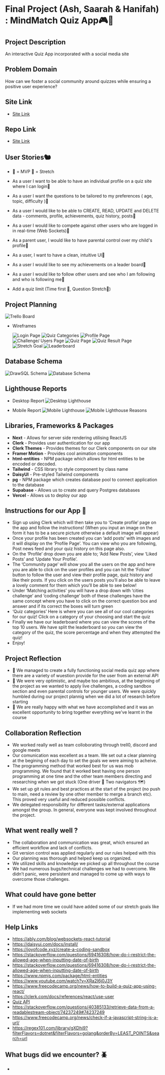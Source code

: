 # **Final Project (Ash, Saarah & Hanifah) : MindMatch Quiz App🎮🧠**

## Project Description

An interactive Quiz App incorporated with a social media site

## Problem Domain

How can we foster a social community around quizzes while ensuring a positive user experience?

## Site Link

- [Site Link](https://mind-match-virid.vercel.app/)

## Repo Link

- [Site Link](https://github.com/AAyinkx/Final-Project)

## User Stories🐿️

- 🎯 = MVP 🏹 = Stretch

- As a user I want to be able to have an individual profile on a quiz site where I can login🎯
- As a user I want the questions to be tailored to my preferences ( age, topic, difficulty )🏹
- As a user I would like to be able to CREATE, READ, UPDATE and DELETE data - comments, profile, achievements, quiz history, posts🎯
- As a user I would like to compete against other users who are logged in in real-time (Web Sockets)🏹
- As a parent user, I would like to have parental control over my child's profile🏹
- As a user, I want to have a clean, intuitive UI🎯
- As a user I would like to see my achievements on a leader board🏹
- As a user I would like to follow other users and see who I am following and who is following me🏹
- Add a quiz limit (Time first 🎯, Question Stretch🏹)

## Project Planning

![Trello Board](https://trello.com/b/rTJDbrKn/final-project-%F0%9F%A5%B3%F0%9F%8E%86)

- Wireframes

  ![Login Page](<public/final_project 1.png>)
  ![Quiz Categories](<public/final_project 2.png>)
  ![Profile Page](<public/final_project 3.png>)
  ![Challenge/ Users Page](<public/final_project 4.png>)
  ![Quiz Page](<public/final_project 5.png>)
  ![Quiz Result Page](<public/final_project 6.png>)
  ![Stretch Goal](<public/final_project 7.png>)
  ![Leaderboard](<public/final_project 8.png>)

## Database Schema

![DrawSQL Schema](<public/DrawSQL Schema.png>)
![Database Schema](<public/Database Schema.png>)

## Lighthouse Reports

- Desktop Report
  ![Desktop Lighthouse](<public/LightHouse Desktop.png>)

- Mobile Report
  ![Mobile Lighthouse](<public/LightHouse Mobile.png>)
  ![Mobile Lighthouse Reasons](<public/LightHouse Mobile Reasons.png>)

## Libraries, Frameworks & Packages

- **Next** - Allows for server side rendering utilising ReactJS
- **Clerk** - Provides user authentication for our app
- **Clerk Themes** - Provides themes for our Clerk components on our site
- **Framer Motion** - Provides cool animation components
- **html-entities** - NPM package which allows for html entities to be encoded or decoded.
- **Tailwind** - CSS library to style component by class name
- **DaisyUI** - Pre-styled Tailwind components
- **pg** - NPM package which creates database pool to connect application to the database
- **Supabase** - Allows us to create and query Postgres databases
- **Vercel** - Allows us to deploy our app

## Instructions for our App 📝

- Sign up using Clerk which will then take you to ‘Create profile’ page on the app and follow the instructions! (When you input an image on the form it has to be a secure picture otherwise a default image will appear)
- Once your profile has been created you can ‘add posts’ with images and it will display on the ‘Profile Page’. You can view who you are following, Post news feed and your quiz history on this page also.
- On the ‘Profile’ drop down you are able to; ‘Add New Posts’, view ‘Liked Posts’ and ‘Update Your Profile’.
- The ‘Community page’ will show you all the users on the app and here you are able to click on the user profiles and you can hit the ‘Follow’ button to follow the user and view their profile page, quiz history and like their posts. If you click on the users posts you’ll also be able to leave a lovely comment for them which you’ll be able to see below!
- Under ‘Matching activities’ you will have a drop down with ‘cities challenge’ and ‘coding challenge’ both of these challenges have the same concept where you have to click on the correct question box and answer and if its correct the boxes will turn green
- ‘Quiz categories’ Here is where you can see all of our cool categories for our quiz! Click on a category of your choosing and start the quiz
- Finally we have our leaderboard where you can view the scores of the top 10 users. We have split the leaderboard so you can view the category of the quiz, the score percentage and when they attempted the quiz!
- Enjoy!

## Project Reflection

- 🎯 We managed to create a fully functioning social media quiz app where there are a variety of wuestion provide for the user from an external API
- 💭 We were very optimistic, and maybe too ambitious, at the beginning of the project as we wanted to apply live challenges, a coding sandbox section and even parental controls for younger users. We were quickly humbled during our project plannig when we did a lot of research before starting
- 💭 We are really happy with what we have accomplished and it was an excellent opportunity to bring together everything we've learnt in the course

## Collaboration Reflection

- We worked really well as team colloborating through trell0, discord and google meets
- Our comunication was excellent as a team. We set out a clear planning at the begining of each day to set the goals we were aiming to acheive.
- The programming method that worked best for us was mob programming. We found that it worked best having one person programming at one time and the other team members directing and researching when we got stuck (One driver 🚗 Two navigators 🗺️)
- We set up git rules and best practices at the start of the project (no push to main, need a review by one other member to merge a branch etc). This proved very useful and reduced possible conflicts.
- We delegated responsibility for different tasks/external applications amongst the group. In general, everyone was kept involved throughout the project.

## What went really well ?

- The collaboration and communication was great, which ensured an efficient workflow and lack of conflicts.
- Git version control was applied regularly and our rules helped with this
- Our planning was thorough and helped keep us organized.
- We utilized skills and knowledge we picked up all throughout the course
- We had numerous bugs/technical challenges we had to overcome. We didn’t panic, were persistent and managed to come up with ways to overcome those challenges.

## What could have gone better

- If we had more time we could have added some of our stretch goals like implementing web sockets

## Help Links

- https://ably.com/blog/websockets-react-tutorial
- https://daisyui.com/docs/install/
- https://joyofcode.xyz/create-a-coding-sandbox
- https://stackoverflow.com/questions/69416308/how-do-i-restrict-the-allowed-age-when-inputting-date-of-birth
- https://stackoverflow.com/questions/69416308/how-do-i-restrict-the-allowed-age-when-inputting-date-of-birth
- https://www.npmjs.com/package/html-entities
- https://www.youtube.com/watch?v=XRa2I6j0J3Y
- https://www.freecodecamp.org/news/how-to-build-a-quiz-app-using-react/
- https://clerk.com/docs/references/react/use-user
- [Quiz API](https://opentdb.com/)
- https://stackoverflow.com/questions/40385133/retrieve-data-from-a-readablestream-object/74237249#74237249
- https://www.freecodecamp.org/news/check-if-a-javascript-string-is-a-url/
- https://regex101.com/library/gXDhi9?filterFlavors=dotnet&filterFlavors=golang&orderBy=LEAST_POINTS&search=url

## What bugs did we encounter? 🪲

-
